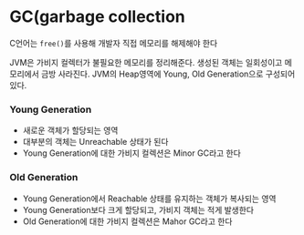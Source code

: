 # GC(garbage collection

C언어는 `free()`를 사용해 개발자 직접 메모리를 해제해야 한다

JVM은 가비지 컬렉터가 불필요한 메모리를 정리해준다. 생성된 객체는 일회성이고 메모리에서 금방 사라진다. JVM의 Heap영역에 Young, Old Generation으로 구성되어 있다.

### Young Generation

- 새로운 객체가 할당되는 영역
- 대부분의 객체는 Unreachable 상태가 된다
- Young Generation에 대한 가비지 컬렉션은 Minor GC라고 한다

### Old Generation

- Young Generation에서 Reachable 상태를 유지하는 객체가 복사되는 영역
- Young Generation보다 크게 할당되고, 가비지 객체는 적게 발생한다
- Old Generation에 대한 가비지 컬렉션은 Mahor GC라고 한다
